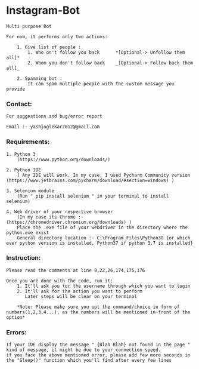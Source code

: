 # Instagram-Bot

	Multi purpose Bot
	
	For now, it performs only two actions:
	
		1. Give list of people :
 			1. Who on't follow you back      *[Optional-> Unfollow them all]*
			2. Whom you don't follow back    _[Optional-> Follow back them all]_

		2. Spamming bot :
			It can spam multiple people with the custom message you provide



### Contact:

	For suggestions and bug/error report
	
	Email :- yashjoglekar2012@gmail.com



### Requirements:

	1. Python 3
		(https://www.python.org/downloads/)

	2. Python IDE
		( Any IDE will work. In my case, I used Pycharm Community version (https://www.jetbrains.com/pycharm/download/#section=windows) )

	3. Selenium module
		(Run " pip install selenium " in your terminal to install selenium)

	4. Web driver of your respective browser
		(In my case its Chrome :- (https://chromedriver.chromium.org/downloads) )
		Place the .exe file of your webdriver in the directory where the python.exe exist
		General directory location :- C:\Program Files\Python38 {or which ever python version is installed, Python37 if python 3.7 is installed} 



### Instruction:

	Please read the comments at line 9,22,26,174,175,176
	
	Once you are done with the code, run it:
		1. It'll ask you for the username through which you want to login
		2. It'll ask for the action you want to perform
		   Later steps will be clear on your terminal
		
		*Note: Please make sure you opt the command/choice in form of numbers(1,2,3,4...), as the numbers will be mentioned in-front of the option*
	
	
	
### Errors:

	If your IDE display the message " {Blah Blah} not found in the page " kind of message, it might be due to your connection speed.
	if you face the above mentioned error, please add few more seconds in the "Sleep()" function which you'll find after every few lines
